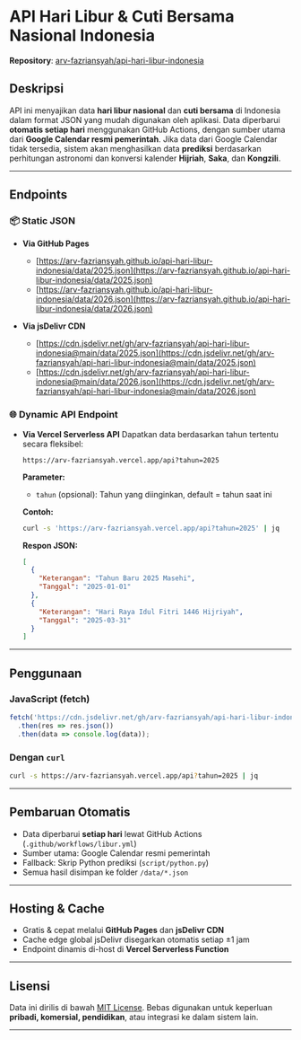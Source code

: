 # API Hari Libur & Cuti Bersama Nasional Indonesia
**Repository**: [arv-fazriansyah/api-hari-libur-indonesia](https://github.com/arv-fazriansyah/api-hari-libur-indonesia)

## Deskripsi

API ini menyajikan data **hari libur nasional** dan **cuti bersama** di Indonesia dalam format JSON yang mudah digunakan oleh aplikasi.
Data diperbarui **otomatis setiap hari** menggunakan GitHub Actions, dengan sumber utama dari **Google Calendar resmi pemerintah**. Jika data dari Google Calendar tidak tersedia, sistem akan menghasilkan data **prediksi** berdasarkan perhitungan astronomi dan konversi kalender **Hijriah**, **Saka**, dan **Kongzili**.

---

## Endpoints

### 📦 Static JSON

* **Via GitHub Pages**

  * [https://arv-fazriansyah.github.io/api-hari-libur-indonesia/data/2025.json](https://arv-fazriansyah.github.io/api-hari-libur-indonesia/data/2025.json)
  * [https://arv-fazriansyah.github.io/api-hari-libur-indonesia/data/2026.json](https://arv-fazriansyah.github.io/api-hari-libur-indonesia/data/2026.json)

* **Via jsDelivr CDN**

  * [https://cdn.jsdelivr.net/gh/arv-fazriansyah/api-hari-libur-indonesia@main/data/2025.json](https://cdn.jsdelivr.net/gh/arv-fazriansyah/api-hari-libur-indonesia@main/data/2025.json)
  * [https://cdn.jsdelivr.net/gh/arv-fazriansyah/api-hari-libur-indonesia@main/data/2026.json](https://cdn.jsdelivr.net/gh/arv-fazriansyah/api-hari-libur-indonesia@main/data/2026.json)

### 🌐 Dynamic API Endpoint

* **Via Vercel Serverless API**
  Dapatkan data berdasarkan tahun tertentu secara fleksibel:

  ```
  https://arv-fazriansyah.vercel.app/api?tahun=2025
  ```

  **Parameter:**

  * `tahun` (opsional): Tahun yang diinginkan, default = tahun saat ini

  **Contoh:**

  ```bash
  curl -s 'https://arv-fazriansyah.vercel.app/api?tahun=2025' | jq
  ```

  **Respon JSON:**

  ```json
  [
    {
      "Keterangan": "Tahun Baru 2025 Masehi",
      "Tanggal": "2025-01-01"
    },
    {
      "Keterangan": "Hari Raya Idul Fitri 1446 Hijriyah",
      "Tanggal": "2025-03-31"
    }
  ]
  ```

---

## Penggunaan

### JavaScript (fetch)

```js
fetch('https://cdn.jsdelivr.net/gh/arv-fazriansyah/api-hari-libur-indonesia@main/data/2025.json')
  .then(res => res.json())
  .then(data => console.log(data));
```

### Dengan `curl`

```bash
curl -s https://arv-fazriansyah.vercel.app/api?tahun=2025 | jq
```

---

## Pembaruan Otomatis

* Data diperbarui **setiap hari** lewat GitHub Actions (`.github/workflows/libur.yml`)
* Sumber utama: Google Calendar resmi pemerintah
* Fallback: Skrip Python prediksi (`script/python.py`)
* Semua hasil disimpan ke folder `/data/*.json`

---

## Hosting & Cache

* Gratis & cepat melalui **GitHub Pages** dan **jsDelivr CDN**
* Cache edge global jsDelivr disegarkan otomatis setiap ±1 jam
* Endpoint dinamis di-host di **Vercel Serverless Function**

---

## Lisensi

Data ini dirilis di bawah [MIT License](LICENSE).
Bebas digunakan untuk keperluan **pribadi, komersial, pendidikan**, atau integrasi ke dalam sistem lain.

---
